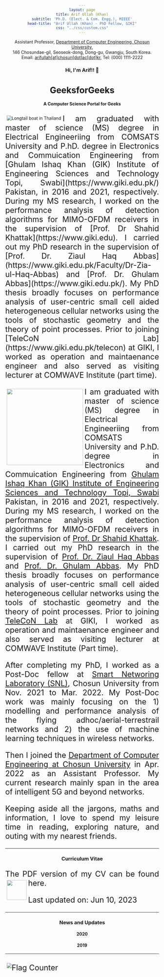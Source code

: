 ```yaml
---
layout: page
title: Arif Ullah (Khan)
subtitle: 'Ph.D. (Elect. & Com. Engg.), MIEEE'
head-title: "Arif Ullah (Khan) - PhD Fellow, GIKI"
css: "../css/custom.css"
---
```

<html lang="en">
<head>

  <meta name="viewport" content="width=device-width, initial-scale=1">
  <link rel="stylesheet" href="http://maxcdn.bootstrapcdn.com/bootstrap/3.3.6/css/bootstrap.min.css">
  <script src="https://ajax.googleapis.com/ajax/libs/jquery/1.12.4/jquery.min.js"></script>
  <script src="http://maxcdn.bootstrapcdn.com/bootstrap/3.3.6/js/bootstrap.min.js"></script>
</head>
<body>
    <div class="row">
        <div class="col-md-3"></div>
        <div class="col-md-7">
          <div class="row"> 
          Assistant Professor, <a href="#" class="https://eng.chosun.ac.kr/eng/index.do">Department of Computer Engineering, Chosun University,</a>
            </div>
          <div class="row"> 
          146 Chosundae-gil, Seoseok-dong, Dong-gu, Gwangju, South Korea. 
            </div>
          <div class="row"> 
          Email: <a href="#" class="mailto: arifullag@chosun.ac.kr">arifullah[at]chosun[dot]ac[dot]kr</a>, Tel: (000) 1111-2222
        </div>
        </div>
  </div>
</body>
</html>

### Hi, I'm Arif!! 👋


<html> 
<head> 
  <title> 
    Wrapping an Image with the text 
  </title> 
  <style> 
    body { 
      margin: 20px; 
      text-align: center; 
    } 
  
    h1 { 
      color: green; 
    } 
  
    img { 
      float: left; 
      margin: 5px; 
    } 
  
    p { 
      text-align: justify; 
      font-size: 25px; 
    } 
  </style> 
</head> 
<body> 
  <h1>GeeksforGeeks</h1> 
  <b> 
    A Computer Science 
    Portal for Geeks 
  </b> 
  <div class="square"> 
    <div> 
      <img src= "../img/arifnnew.jpg"
        alt="Longtail boat in Thailand"> 
    </div> 
      
<p> 
      I am graduated with master of science (MS) degree in Electrical Engineeriing from COMSATS University and P.hD. degree in Electronics and Commuication Engineering from [Ghulam Ishaq Khan (GIK) Institute of Engineering Sciences and Technology Topi, Swabi](https://www.giki.edu.pk/) Pakistan, in 2016 and 2021, respectively. During my MS research, I worked on the performance analysis of detection algorithms for MIMO-OFDM receivers in the supervision of [Prof. Dr Shahid Khattak](https://www.giki.edu). I carried out my PhD research in the supervision of [Prof. Dr. Ziaul Haq Abbas](https://www.giki.edu.pk/Faculty/Dr-Zia-ul-Haq-Abbas) and [Prof. Dr. Ghulam Abbas](https://www.giki.edu.pk/). My PhD thesis broadly focuses on performance analysis of user-centric small cell aided heterogeneous cellular networks using the tools of stochastic geometry and the theory of point processes. Prior to joining [TeleCoN Lab](https://www.giki.edu.pk/telecon) at GIKI, I worked as operation and maintaenance engineer and also served as visiting lecturer at COMWAVE Institute (part time).
    </p> 
  
  </div> 
</body> 
</html>



      
<img align="right" src="../img/arifnnew.jpg" height="250px">

I am graduated with master of science (MS) degree in Electrical Engineeriing from COMSATS University and P.hD. degree in Electronics and Commuication Engineering from [Ghulam Ishaq Khan (GIK) Institute of Engineering Sciences and Technology Topi, Swabi](https://www.giki.edu.pk/) Pakistan, in 2016 and 2021, respectively. During my MS research, I worked on the performance analysis of detection algorithms for MIMO-OFDM receivers in the supervision of [Prof. Dr Shahid Khattak](https://www.giki.edu). I carried out my PhD research in the supervision of [Prof. Dr. Ziaul Haq Abbas](https://www.giki.edu.pk/Faculty/Dr-Zia-ul-Haq-Abbas) and [Prof. Dr. Ghulam Abbas](https://www.giki.edu.pk/). My PhD thesis broadly focuses on performance analysis of user-centric small cell aided heterogeneous cellular networks using the tools of stochastic geometry and the theory of point processes. Prior to joining [TeleCoN Lab](https://www.giki.edu.pk/telecon) at GIKI, I worked as operation and maintaenance engineer and also served as visiting lecturer at COMWAVE Institute (Part time).

After completing my PhD, I worked as a Post-Doc fellow at [Smart Networing Laboratory (SNL)](https://www.giki.edu), Chosun University from Nov. 2021 to Mar. 2022. My Post-Doc work was mainly focusing on the 1) modelling and performance analysis of the flying adhoc/aerial-terrestrail networks and 2) the use of machine learning techniques in wireless networks. 

Then I joined the [Department of Computer Engineering at Chosun University](https://www.chosun.ac.kr) in Apr. 2022 as an Assistant Professor. My current research mainly span in the area of intelligent 5G and beyond networks.


Keeping aside all the jargons, maths and information, I love to spend my leisure time in reading, exploring nature, and outing with my nearest friends.
 
 ----

### Curriculum Vitae
The PDF version of my CV can be found here.
[<img src="../img/cvicon.jpg" height="65px">](https://arifkhaan.github.io/books/Arif-CV.pdf)

Last updated on: Jun 10, 2023

 ----
### News and Updates

#### 2020

#### 2019

----

<a href="https://info.flagcounter.com/2S2r"><img src="https://s04.flagcounter.com/count/2S2r/bg_FFFFFF/txt_000000/border_CCCCCC/columns_8/maxflags_40/viewers_0/labels_1/pageviews_1/flags_0/percent_0/" alt="Flag Counter" border="0"></a>
